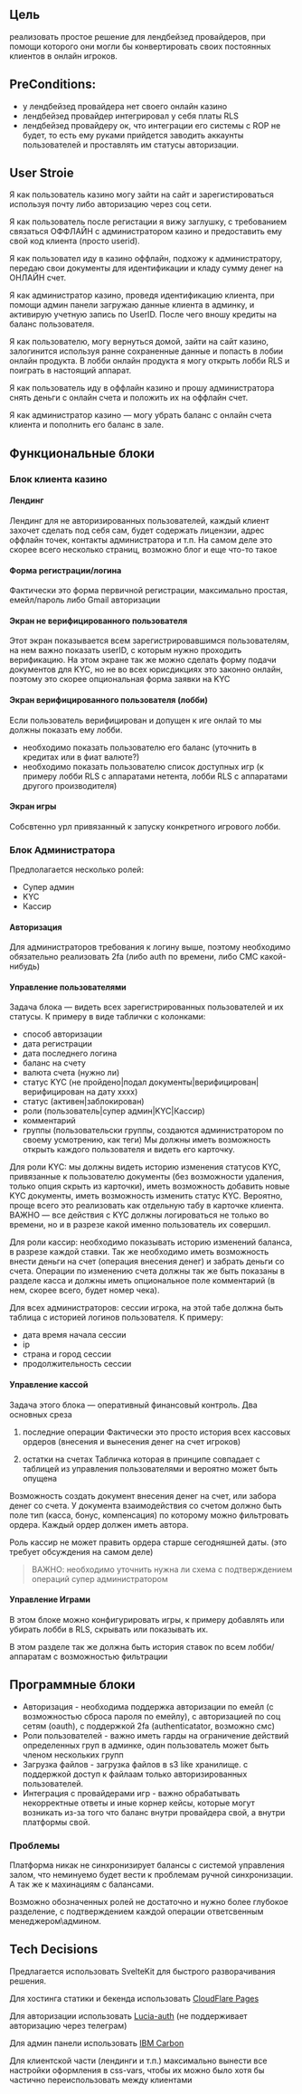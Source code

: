 ## Цель
реализовать простое решение для лендбейзед провайдеров, при помощи которого они могли бы конвертировать своих постоянных клиентов в онлайн игроков.
## PreConditions:
- у лендбейзед провайдера нет своего онлайн казино
- лендбейзед провайдер интегрировал у себя платы RLS
- лендбейзед провайдеру ок, что интеграции его системы с ROP не будет, то есть ему руками прийдется заводить аккаунты пользователей и проставлять им статусы авторизации.

## User Stroie
Я как пользователь казино могу зайти на сайт и зарегистироваться используя почту либо авторизацию через соц сети.

Я как пользователь после регистации я вижу заглушку, с требованием связаться ОФФЛАЙН с администратором казино и предоставить ему свой код клиента (просто userid).

Я как пользовател иду в казино оффлайн, подхожу к администратору, передаю свои документы для идентификации и кладу сумму денег на ОНЛАЙН счет.

Я как администратор казино, проведя идентификацию клиента, при помощи админ панели загружаю данные клиента в админку, и активирую учетную запись по UserID. После чего вношу кредиты на баланс пользователя.

Я как пользователю, могу вернуться домой, зайти на сайт казино, залогинится используя ранне сохраненные данные и попасть в лобии онлайн продукта.
В лобби онлайн продукта я могу открыть лобби RLS и поиграть в настоящий аппарат.

Я как пользователь иду в оффлайн казино и прошу администратора снять деньги с онлайн счета и положить их на оффлайн счет.

Я как администратор казино — могу убрать баланс с онлайн счета клиента и пополнить его баланс в зале.

## Функциональные блоки
### Блок клиента казино
#### Лендинг
Лендинг для не авторизированных пользователей, каждый клиент захочет сделать под себя сам, будет содержать лицензии, адрес оффлайн точек, контакты администратора и т.п. На самом деле это скорее всего несколько страниц, возможно блог и еще что-то такое
#### Форма регистрации/логина
Фактически это форма первичной регистрации, максимально простая, емейл/пароль либо Gmail авторизации
#### Экран не верифицированного пользователя
Этот экран показывается всем зарегистрировавшимся пользователям, на нем важно показать userID, с которым нужно проходить верификацию. На этом экране так же можно сделать форму подачи документов для KYC, но не во всех юрисдикциях это законно онлайн, поэтому это скорее опциональная форма заявки на KYC
#### Экран верифицированного пользователя (лобби)
Если пользователь верифицирован и допущен к иге онлай то мы должны показать ему лобби.
- необходимо показать пользователю его баланс (уточнить в кредитах или в фиат валюте?)
- необходимо показать пользователю список доступных игр (к примеру лобби RLS с аппаратами нетента, лобби RLS с аппаратами другого производителя)
#### Экран игры
Собсвтенно урл привязанный к запуску конкретного игрового лобби.

### Блок Администратора
Предполагается несколько ролей:
- Супер админ
- KYC
- Кассир
#### Авторизация
Для администраторов требования к логину выше, поэтому необходимо обязательно реализовать 2fa (либо auth по времени, либо СМС какой-нибудь)
#### Управление пользователями
Задача блока — видеть всех зарегистрированных пользователей и их статусы.
К примеру в виде таблички с колонками:
- способ авторизации
- дата регистрации
- дата последнего логина
- баланс на счету
- валюта счета (нужно ли)
- статус KYC (не пройдено|подал документы|верифицирован|верифицирован на дату хххх)
- статус (активен|заблокирован)
- роли (пользователь|супер админ|KYC|Кассир)
- комментарий
- группы (пользовательски группы, создаются администратором по своему усмотрению, как теги)
Мы должны иметь возможность открыть каждого пользователя и видеть его карточку.

Для роли KYC: мы должны видеть историю изменения статусов KYC, привязанные к пользователю документы (без возможности удаления, только опция скрыть из карточки), иметь возможность добавить новые KYC документы, иметь возможность изменить статус KYC. Вероятно, проще всего это реализовать как отдельную табу в карточке клиента. ВАЖНО — все действия с KYC должны логироваться не только во времени, но и в разрезе какой именно пользователь их совершил.

Для роли кассир: необходимо показывать историю изменений баланса, в разрезе каждой ставки. Так же необходимо иметь возможность внести деньги на счет (операция внесения денег) и забрать деньги со счета. Операции по изменению счета должны так же быть показаны в разделе касса и должны иметь опциональное поле комментарий (в нем, скорее всего, будет номер чека).

Для всех администраторов: сессии игрока, на этой табе должна быть таблица с историей логинов пользователя. К примеру:

- дата время начала сессии
- ip
- страна и город сессии
- продолжительность сессии
#### Управление кассой
Задача этого блока — оперативный финансовый контроль.
Два основных среза

1. последние операции
   Фактически это просто история всех кассовых ордеров (внесения и вынесения денег на счет игроков)

2. остатки на счетах
   Табличка которая в принципе совпадает с таблицей из управления пользователями и вероятно может быть опущена

Возможность создать документ внесения денег на счет, или забора денег со счета. У документа взаимодействия со счетом должно быть поле тип (касса, бонус, компенсация) по которому можно фильтровать ордера. Каждый ордер должен иметь автора. 

Роль кассир не может править ордера старше сегодняшней даты. (это требует обсуждения на самом деле)

> ВАЖНО: необходимо уточнить нужна ли схема с подтверждением операций супер администратором

#### Управление Играми
В этом блоке можно конфигурировать игры, к примеру добавлять или убирать лобби в RLS, скрывать или показывать их.

В этом разделе так же должна быть история ставок по всем лобби/аппаратам с возможностью фильтрации


## Программные блоки
- Авторизация - необходима поддержка авторизации по емейл (с возможностью сброса пароля по емейлу), с авторизацией по соц сетям (oauth), с поддержкой 2fa (authenticatator, возможно смс) 
- Роли пользователей - важно иметь гарды на ограничение действий определенных груп в админке, один пользователь может быть членом нескольких групп
- Загрузка файлов - загрузка файлов в s3 like хранилище. с поддержкой доступ к файлаам только авторизированных пользователей.
- Интеграция с провайдерами игр - важно обрабатывать некорректные ответы и иные корнер кейсы, которые могут возникать из-за того что баланс внутри провайдера свой, а внутри платформы свой.

### Проблемы
Платформа никак не синхронизирует балансы с системой управления залом, что неминуемо будет вести к проблемам ручной синхронизации. А так же к махинациям с балансами. 

Возможно обозначенных ролей не достаточно и нужно более глубокое разделение, с подтверждением каждой операции ответсвенным менеджером\админом.
## Tech Decisions
Предлагается использовать SvelteKit для быстрого разворачивания решения.

Для хостинга статики и бекенда использовать [CloudFlare Pages](https://pages.cloudflare.com/)

Для авторизации использовать [Lucia-auth](https://lucia-auth.com/getting-started/sveltekit/) (не поддерживает авторизацию через телеграм)

Для админ панели использовать [IBM Carbon](https://carbon-components-svelte.onrender.com/)

Для клиентской части (лендинги и т.п.) максимально вынести все настройки оформления в css-vars, чтобы их можно было хотя бы частично переиспользовать между клиентами